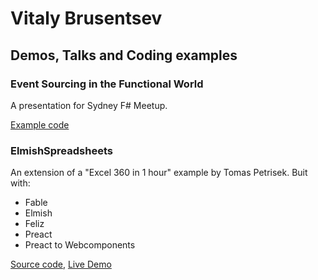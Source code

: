 # Vitaly Brusentsev  

## Demos, Talks and Coding examples

### Event Sourcing in the Functional World

A presentation for Sydney F# Meetup.

[Example code](https://vitalybrusentsev.github.io/presentations/ES-functional/Example.fsx)

### ElmishSpreadsheets

An extension of a "Excel 360 in 1 hour" example by Tomas Petrisek.
Buit with:
- Fable
- Elmish
- Feliz
- Preact
- Preact to Webcomponents

[Source code](https://github.com/VitalyBrusentsev/ElmishSpreadsheet), [Live Demo](https://vitalybrusentsev.github.io/elmish-spreadsheet/)